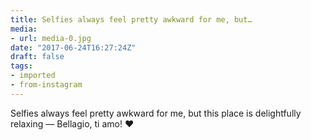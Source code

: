 ```yaml
---
title: Selfies always feel pretty awkward for me, but…
media:
- url: media-0.jpg
date: "2017-06-24T16:27:24Z"
draft: false
tags:
- imported
- from-instagram
---
```

Selfies always feel pretty awkward for me, but this place is delightfully relaxing — Bellagio, ti amo\! ❤️
